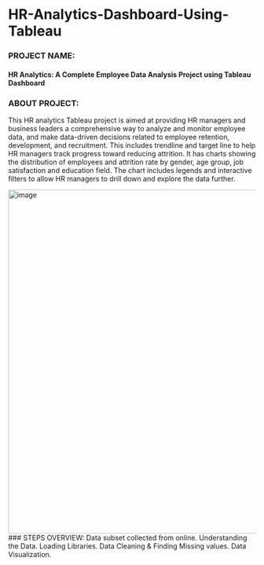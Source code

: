 # HR-Analytics-Dashboard-Using-Tableau
### PROJECT NAME:
#### HR Analytics: A Complete Employee Data Analysis Project using Tableau Dashboard

### ABOUT PROJECT:
This HR analytics Tableau project is aimed at providing HR managers and business leaders a comprehensive way to analyze and monitor employee data, and make data-driven decisions related to employee retention, development, and recruitment. This includes trendline and target line to help HR managers track progress toward reducing attrition. It has charts showing the distribution of employees and attrition rate by gender, age group, job satisfaction and education field. The chart includes legends and interactive filters to allow HR managers to drill down and explore the data further.

<img width="1400" height="700" alt="image" src="https://github.com/user-attachments/assets/7199b875-df9c-4a6b-84ac-379e2afdcf00" />
### STEPS OVERVIEW:
Data subset collected from online.
Understanding the Data.
Loading Libraries.
Data Cleaning & Finding Missing values.
Data Visualization.
